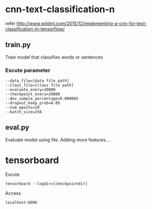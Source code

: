 # cnn-text-classification-n
refer http://www.wildml.com/2015/12/implementing-a-cnn-for-text-classification-in-tensorflow/

## train.py
Train model that classifies words or sentences 

### Excute parameter

```
--data_file=[data file path]
--class_file=[class file path]
--evaluate_every=20000
--checkpoint_every=20000
--dev_sample_percentage=0.000005
--dropout_keep_prob=0.85
--num_epochs=20
--batch_size=256
```

## eval.py
Evaluate model using file.
Adding more features....

# tensorboard
Excute
```
tensorboard --logdir=[checkpointdir]
```
Access
```html
localhost:6006
```
